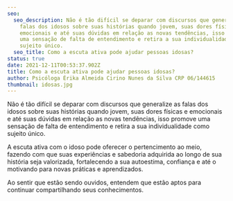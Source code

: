 ```yaml
---
seo:
  seo_description: Não é tão difícil se deparar com discursos que generalize as
    falas dos idosos sobre suas histórias quando jovem, suas dores físicas e
    emocionais e até suas dúvidas em relação as novas tendências, isso promove
    uma sensação de falta de entendimento e retira a sua individualidade como
    sujeito único.
  seo_title: Como a escuta ativa pode ajudar pessoas idosas?
status: true
date: 2021-12-11T00:53:37.902Z
title: Como a escuta ativa pode ajudar pessoas idosas?
author: Psicóloga Érika Almeida Cirino Nunes da Silva CRP 06/144615
thumbnail: idosas.jpg
---
```

<!--StartFragment-->

Não é tão difícil se deparar com discursos que generalize as falas dos idosos sobre suas histórias quando jovem, suas dores físicas e emocionais e até suas dúvidas em relação as novas tendências, isso promove uma sensação de falta de entendimento e retira a sua individualidade como sujeito único.

A escuta ativa com o idoso pode oferecer o pertencimento ao meio, fazendo com que suas experiências e sabedoria adquirida ao longo de sua história seja valorizada, fortalecendo a sua autoestima, confiança e até o motivando para novas práticas e aprendizados.

Ao sentir que estão sendo ouvidos, entendem que estão aptos para continuar compartilhando seus conhecimentos.

<!--EndFragment-->